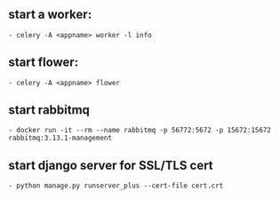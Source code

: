 ## start a worker:
    - celery -A <appname> worker -l info

## start flower:
    - celery -A <appname> flower

## start rabbitmq
    - docker run -it --rm --name rabbitmq -p 56772:5672 -p 15672:15672 rabbitmq:3.13.1-management
## start django server for SSL/TLS cert
    - python manage.py runserver_plus --cert-file cert.crt